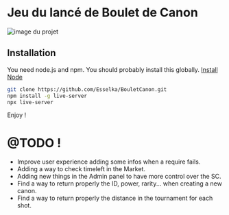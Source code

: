 # Jeu du lancé de Boulet de Canon

![image du projet](https://github.com/Esselka/BouletCanon/tree/master/d%C3%A9fi%204/images/JeuBouletCanon.png)

## Installation

You need node.js and npm. You should probably install this globally. [Install Node](https://nodejs.org/)

```sh
git clone https://github.com/Esselka/BouletCanon.git
npm install -g live-server
npx live-server
```

Enjoy !

# @TODO !

- Improve user experience adding some infos when a require fails.
- Adding a way to check timeleft in the Market.
- Adding new things in the Admin panel to have more control over the SC.
- Find a way to return properly the ID, power, rarity... when creating a new canon.
- Find a way to return properly the distance in the tournament for each shot.
